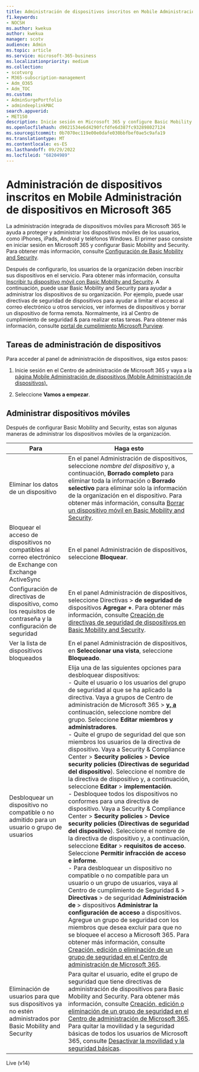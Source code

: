 ```yaml
---
title: Administración de dispositivos inscritos en Mobile Administración de dispositivos en Microsoft 365
f1.keywords:
- NOCSH
ms.author: kwekua
author: kwekua
manager: scotv
audience: Admin
ms.topic: article
ms.service: microsoft-365-business
ms.localizationpriority: medium
ms.collection:
- scotvorg
- M365-subscription-management
- Adm_O365
- Adm_TOC
ms.custom:
- AdminSurgePortfolio
- admindeeplinkMAC
search.appverid:
- MET150
description: Inicie sesión en Microsoft 365 y configure Basic Mobility and Security para usar la administración integrada de dispositivos móviles para proteger y administrar los dispositivos móviles de los usuarios.
ms.openlocfilehash: d9021534e6d4290fcfdfe6d387fc932898027124
ms.sourcegitcommit: 0b7070ec119e00e0dafe030bbfbef0ae5c9afa19
ms.translationtype: MT
ms.contentlocale: es-ES
ms.lasthandoff: 09/29/2022
ms.locfileid: "68204989"
---
```

# <a name="manage-devices-enrolled-in-mobile-device-management-in-microsoft-365"></a>Administración de dispositivos inscritos en Mobile Administración de dispositivos en Microsoft 365

La administración integrada de dispositivos móviles para Microsoft 365 le ayuda a proteger y administrar los dispositivos móviles de los usuarios, como iPhones, iPads, Android y teléfonos Windows. El primer paso consiste en iniciar sesión en Microsoft 365 y configurar Basic Mobility and Security. Para obtener más información, consulte [Configuración de Basic Mobility and Security](set-up.md).

Después de configurarlo, los usuarios de la organización deben inscribir sus dispositivos en el servicio. Para obtener más información, consulta [Inscribir tu dispositivo móvil con Basic Mobility and Security](enroll-your-mobile-device.md). A continuación, puede usar Basic Mobility and Security para ayudar a administrar los dispositivos de su organización. Por ejemplo, puede usar directivas de seguridad de dispositivos para ayudar a limitar el acceso al correo electrónico u otros servicios, ver informes de dispositivos y borrar un dispositivo de forma remota. Normalmente, irá al Centro de cumplimiento de seguridad & para realizar estas tareas. Para obtener más información, consulte [portal de cumplimiento Microsoft Purview](../../compliance/microsoft-365-compliance-center.md).

## <a name="device-management-tasks"></a>Tareas de administración de dispositivos

Para acceder al panel de administración de dispositivos, siga estos pasos:

1. Inicie sesión en el Centro de administración de Microsoft 365 y vaya a la [página Mobile Administración de dispositivos (Mobile Administración de dispositivos).](https://portal.office.com/adminportal/home?#/MifoDevices)

1. Seleccione **Vamos a empezar**.

## <a name="manage-mobile-devices"></a>Administrar dispositivos móviles

Después de configurar Basic Mobility and Security, estas son algunas maneras de administrar los dispositivos móviles de la organización.

|Para|Haga esto|
|---|---|
|Eliminar los datos de un dispositivo|En el panel Administración de dispositivos, seleccione *nombre del dispositivo* y, a continuación, **Borrado completo** para eliminar toda la información o **Borrado selectivo** para eliminar solo la información de la organización en el dispositivo. Para obtener más información, consulta [Borrar un dispositivo móvil en Basic Mobility and Security](wipe-mobile-device.md).|
|Bloquear el acceso de dispositivos no compatibles al correo electrónico de Exchange con Exchange ActiveSync|En el panel Administración de dispositivos, seleccione **Bloquear**.|
|Configuración de directivas de dispositivo, como los requisitos de contraseña y la configuración de seguridad|En el panel Administración de dispositivos, seleccione Directivas  > **de seguridad de** dispositivos **Agregar +**. Para obtener más información, consulte [Creación de directivas de seguridad de dispositivos en Basic Mobility and Security](create-device-security-policies.md).|
|Ver la lista de dispositivos bloqueados|En el panel Administración de dispositivos, en **Seleccionar una vista**, seleccione **Bloqueado**.|
|Desbloquear un dispositivo no compatible o no admitido para un usuario o grupo de usuarios|Elija una de las siguientes opciones para desbloquear dispositivos:<br/>- Quite el usuario o los usuarios del grupo de seguridad al que se ha aplicado la directiva. Vaya a grupos de Centro de administración de Microsoft 365 > <a href="https://go.microsoft.com/fwlink/p/?linkid=2052855" target="_blank">**y, a**</a> continuación, seleccione nombre del grupo. Seleccione **Editar miembros y administradores**.<br/>- Quite el grupo de seguridad del que son miembros los usuarios de la directiva de dispositivo. Vaya a Security & Compliance Center > **Security policies** > **Device security policies (Directivas de seguridad del dispositivo**). Seleccione el nombre de la directiva de dispositivo y, a continuación, seleccione **Editar** > **implementación**.<br/>- Desbloquee todos los dispositivos no conformes para una directiva de dispositivo. Vaya a Security & Compliance Center > **Security policies** > **Device security policies (Directivas de seguridad del dispositivo**). Seleccione el nombre de la directiva de dispositivo y, a continuación, seleccione **Editar** > **requisitos de acceso**. Seleccione **Permitir infracción de acceso e informe**.<br/>- Para desbloquear un dispositivo no compatible o no compatible para un usuario o un grupo de usuarios, vaya al Centro de cumplimiento de Seguridad & > **Directivas** >  de seguridad **Administración de** >  dispositivos **Administrar la configuración de acceso** a dispositivos. Agregue un grupo de seguridad con los miembros que desea excluir para que no se bloquee el acceso a Microsoft 365. Para obtener más información, consulte [Creación, edición o eliminación de un grupo de seguridad en el Centro de administración de Microsoft 365](../../admin/email/create-edit-or-delete-a-security-group.md).|
|Eliminación de usuarios para que sus dispositivos ya no estén administrados por Basic Mobility and Security|Para quitar el usuario, edite el grupo de seguridad que tiene directivas de administración de dispositivos para Basic Mobility and Security. Para obtener más información, consulte [Creación, edición o eliminación de un grupo de seguridad en el Centro de administración de Microsoft 365](../../admin/email/create-edit-or-delete-a-security-group.md).<br/>Para quitar la movilidad y la seguridad básicas de todos los usuarios de Microsoft 365, consulte [Desactivar la movilidad y la seguridad básicas](turn-off.md).|

Live (v14)
